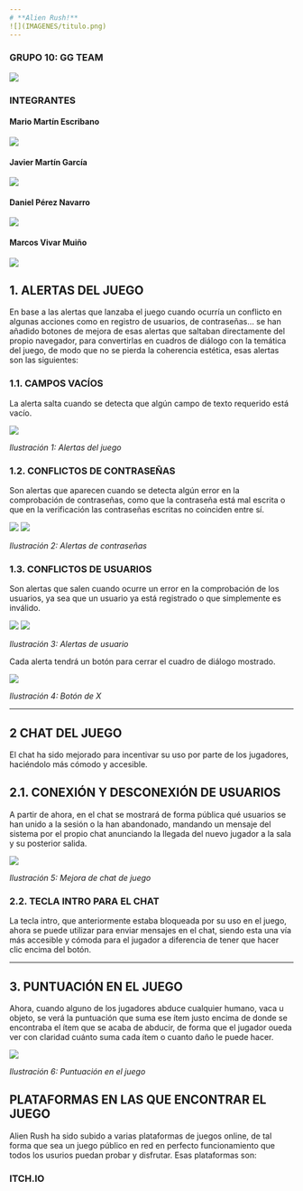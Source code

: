 ```yaml
---
# **Alien Rush!**
![](IMAGENES/titulo.png)
---
```



### GRUPO 10: GG TEAM
![](IMAGENES/Aspose.Words.fa9ba589-423c-453e-9d00-5d9b19b066f3.001.png)
### **INTEGRANTES**

#### Mario Martín Escribano	 

![](IMAGENES/Aspose.Words.fa9ba589-423c-453e-9d00-5d9b19b066f3.003.png)

#### Javier Martín García

![](IMAGENES/Aspose.Words.fa9ba589-423c-453e-9d00-5d9b19b066f3.004.png)

#### Daniel Pérez Navarro 

![](IMAGENES/Aspose.Words.fa9ba589-423c-453e-9d00-5d9b19b066f3.005.jpeg)

#### Marcos Vivar Muiño

![](IMAGENES/Aspose.Words.fa9ba589-423c-453e-9d00-5d9b19b066f3.006.jpeg)


## 1. ALERTAS DEL JUEGO
En base a las alertas que lanzaba el juego cuando ocurría un conflicto en algunas acciones como en registro de usuarios, de contraseñas... se han añadido botones de mejora de esas alertas que saltaban directamente del propio navegador, para convertirlas en cuadros de diálogo con la temática del juego, de modo que no se pierda la coherencia estética, esas alertas son las siguientes:

### 1.1. CAMPOS VACÍOS
La alerta salta cuando se detecta que algún campo de texto requerido está vacío.

![](IMAGENES/AlertaCompletaCampos.png)

*Ilustración 1: Alertas del juego*

### 1.2. CONFLICTOS DE CONTRASEÑAS
Son alertas que aparecen cuando se detecta algún error en la comprobación de contraseñas, como que la contraseña está mal escrita o que en la verificación las contraseñas escritas no coinciden entre sí.

![](IMAGENES/AlertaContraIncorrecta.png)
![](IMAGENES/AlertaContraNoCoincide.png)

*Ilustración 2: Alertas de contraseñas*

### 1.3. CONFLICTOS DE USUARIOS
Son alertas que salen cuando ocurre un error en la comprobación de los usuarios, ya sea que un usuario ya está registrado o que simplemente es inválido.

![](IMAGENES/AlertaUsuarioRegistrado.png)
![](IMAGENES/AlertaUsuarioInvalido.png)

*Ilustración 3: Alertas de usuario*

Cada alerta tendrá un botón para cerrar el cuadro de diálogo mostrado.

![](IMAGENES/BotonX.png)

*Ilustración 4: Botón de X*

---

## 2 CHAT DEL JUEGO
El chat ha sido mejorado para incentivar su uso por parte de los jugadores, haciéndolo más cómodo y accesible.

## 2.1. CONEXIÓN Y DESCONEXIÓN DE USUARIOS
A partir de ahora, en el chat se mostrará de forma pública qué usuarios se han unido a la sesión o la han abandonado, mandando un mensaje del sistema por el propio chat anunciando la llegada del nuevo jugador a la sala y su posterior salida.

![](IMAGENES/MejoraChat.png)

*Ilustración 5: Mejora de chat de juego*

### 2.2. TECLA INTRO PARA EL CHAT
La tecla intro, que anteriormente estaba bloqueada por su uso en el juego, ahora se puede utilizar para enviar mensajes en el chat, siendo esta una vía más accesible y cómoda para el jugador a diferencia de tener que hacer clic encima del botón.

---

## 3. PUNTUACIÓN EN EL JUEGO
Ahora, cuando alguno de los jugadores abduce cualquier humano, vaca u objeto, se verá la puntuación que suma ese ítem justo encima de donde se encontraba el ítem que se acaba de abducir, de forma que el jugador oueda ver con claridad cuánto suma cada ítem o cuanto daño le puede hacer.

![](IMAGENES/PuntuacionJuego.png)

*Ilustración 6: Puntuación en el juego*

## PLATAFORMAS EN LAS QUE ENCONTRAR EL JUEGO
Alien Rush ha sido subido a varias plataformas de juegos online, de tal forma que sea un juego público en red en perfecto funcionamiento que todos los usurios puedan probar y disfrutar.
Esas plataformas son:

### ITCH.IO
